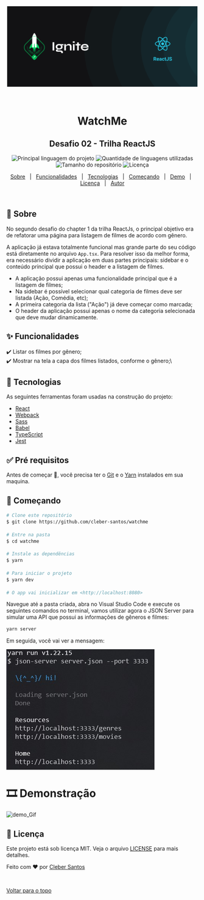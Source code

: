 <div align="center" id="top"> 
  <img src="/public/logo_ignite_react.png" alt="logo ignite" width="500px" />

  &#xa0;

</div>

<h1 align="center">WatchMe</h1>
<h2 align="center">Desafio 02 - Trilha ReactJS</h2>

<p align="center">
  <img alt="Principal linguagem do projeto" src="https://img.shields.io/github/languages/top/cleber-santos/watchme?color=56BEB8">

  <img alt="Quantidade de linguagens utilizadas" src="https://img.shields.io/github/languages/count/cleber-santos/watchme?color=56BEB8">

  <img alt="Tamanho do repositório" src="https://img.shields.io/github/repo-size/cleber-santos/watchme?color=56BEB8">

  <img alt="Licença" src="https://img.shields.io/github/license/cleber-santos/watchme?color=56BEB8">

</p>

<p align="center">
  <a href="#dart-sobre">Sobre</a> &#xa0; | &#xa0; 
  <a href="#sparkles-funcionalidades">Funcionalidades</a> &#xa0; | &#xa0;
  <a href="#rocket-tecnologias">Tecnologias</a> &#xa0; | &#xa0;
  <a href="#checkered_flag-começando">Começando</a> &#xa0; | &#xa0;
  <a href="#film_strip-demonstração">Demo</a> &#xa0; | &#xa0;
  <a href="#memo-licença">Licença</a> &#xa0; | &#xa0;
  <a href="https://github.com/cleber-santos" target="_blank">Autor</a>
</p>

<br>

## :dart: Sobre ##

No segundo desafio do chapter 1 da trilha ReactJs, o principal objetivo era de refatorar uma página para listagem de filmes de acordo com gênero. 

A aplicação já estava totalmente funcional mas grande parte do seu código está diretamente no arquivo `App.tsx`. Para resolver isso da melhor forma, era necessário dividir a aplicação em duas partes principais: sidebar e o conteúdo principal que possui o header e a listagem de filmes.

- A aplicação possui apenas uma funcionalidade principal que é a listagem de filmes;
- Na sidebar é possível selecionar qual categoria de filmes deve ser listada (Ação, Comédia, etc);
- A primeira categoria da lista ("Ação") já deve começar como marcada;
- O header da aplicação possui apenas o nome da categoria selecionada que deve mudar dinamicamente.

## :sparkles: Funcionalidades ##

:heavy_check_mark: Listar os filmes por gênero;\
:heavy_check_mark: Mostrar na tela a capa dos filmes listados, conforme o gênero;\

## :rocket: Tecnologias ##

As seguintes ferramentas foram usadas na construção do projeto:

- [React](https://pt-br.reactjs.org/)
- [Webpack](https://webpack.js.org/)
- [Sass](https://sass-lang.com/)
- [Babel](https://babeljs.io/)
- [TypeScript](https://www.typescriptlang.org/)
- [Jest](https://jestjs.io/pt-BR/)

## :white_check_mark: Pré requisitos ##

Antes de começar :checkered_flag:, você precisa ter o [Git](https://git-scm.com) e o [Yarn](https://yarnpkg.com/) instalados em sua maquina.

## :checkered_flag: Começando ##

```bash
# Clone este repositório
$ git clone https://github.com/cleber-santos/watchme

# Entre na pasta
$ cd watchme

# Instale as dependências
$ yarn

# Para iniciar o projeto
$ yarn dev

# O app vai inicializar em <http://localhost:8080>

```
Navegue até a pasta criada, abra no Visual Studio Code e execute os seguintes comandos no terminal, vamos utilizar agora o JSON Server para simular uma API que possui as informações de gêneros e filmes:

```bash
yarn server
```

Em seguida, você vai ver a mensagem:

![terminal](./public/terminal.jpg)

# :film_strip: Demonstração

![demo_Gif](./public/gif.gif)

## :memo: Licença ##

Este projeto está sob licença MIT. Veja o arquivo [LICENSE](LICENSE.md) para mais detalhes.


Feito com :heart: por <a href="https://github.com/cleber-santos" target="_blank">Cleber Santos</a>

&#xa0;

<a href="#top">Voltar para o topo</a>
